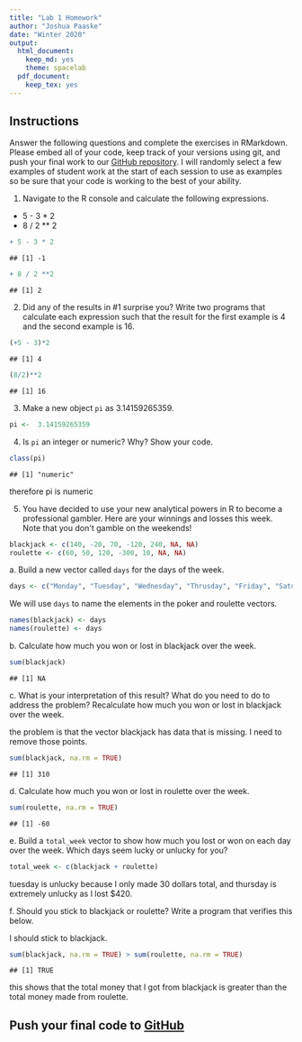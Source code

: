```yaml
---
title: "Lab 1 Homework"
author: "Joshua Paaske"
date: "Winter 2020"
output:
  html_document: 
    keep_md: yes
    theme: spacelab
  pdf_document: 
    keep_tex: yes
---
```



## Instructions
Answer the following questions and complete the exercises in RMarkdown. Please embed all of your code, keep track of your versions using git, and push your final work to our [GitHub repository](https://github.com/FRS417-DataScienceBiologists). I will randomly select a few examples of student work at the start of each session to use as examples so be sure that your code is working to the best of your ability.  

1. Navigate to the R console and calculate the following expressions.  
  + 5 - 3 * 2  
  + 8 / 2 ** 2  
  

```r
+ 5 - 3 * 2
```

```
## [1] -1
```

```r
+ 8 / 2 **2
```

```
## [1] 2
```
  
  
2. Did any of the results in #1 surprise you? Write two programs that calculate each expression such that the result for the first example is 4 and the second example is 16.  


```r
(+5 - 3)*2
```

```
## [1] 4
```

```r
(8/2)**2
```

```
## [1] 16
```


3. Make a new object `pi` as 3.14159265359.  


```r
pi <-  3.14159265359
```


4. Is `pi` an integer or numeric? Why? Show your code.  

```r
class(pi)
```

```
## [1] "numeric"
```
therefore pi is numeric

5. You have decided to use your new analytical powers in R to become a professional gambler. Here are your winnings and losses this week. Note that you don't gamble on the weekends!  

```r
blackjack <- c(140, -20, 70, -120, 240, NA, NA)
roulette <- c(60, 50, 120, -300, 10, NA, NA)
```

a. Build a new vector called `days` for the days of the week. 

```r
days <- c("Monday", "Tuesday", "Wednesday", "Thrusday", "Friday", "Saturday", "Sunday")
```


We will use `days` to name the elements in the poker and roulette vectors.

```r
names(blackjack) <- days
names(roulette) <- days
```

b. Calculate how much you won or lost in blackjack over the week.  

```r
sum(blackjack)
```

```
## [1] NA
```


c. What is your interpretation of this result? What do you need to do to address the problem? Recalculate how much you won or lost in blackjack over the week.  

the problem is that the vector blackjack has data that is missing. I need to remove those points. 

```r
sum(blackjack, na.rm = TRUE)
```

```
## [1] 310
```

d. Calculate how much you won or lost in roulette over the week.  

```r
sum(roulette, na.rm = TRUE)
```

```
## [1] -60
```


e. Build a `total_week` vector to show how much you lost or won on each day over the week. Which days seem lucky or unlucky for you?

```r
total_week <- c(blackjack + roulette)
```
tuesday is unlucky because I only made 30 dollars total, and thursday is extremely unlucky as I lost $420. 

f. Should you stick to blackjack or roulette? Write a program that verifies this below.  

I should stick to blackjack. 


```r
sum(blackjack, na.rm = TRUE) > sum(roulette, na.rm = TRUE)
```

```
## [1] TRUE
```
this shows that the total money that I got from blackjack is greater than the total money made from roulette. 

## Push your final code to [GitHub](https://github.com/FRS417-DataScienceBiologists)
